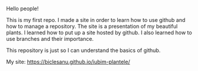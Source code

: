 Hello people!

This is my first repo. I made a site in order to learn how to use github and how to manage a repository. 
The site is a presentation of my beautiful plants.
I learned how to put up a site hosted by github. I also learned how to use branches and their importance.

This repository is just so I can understand the basics of github.

My site: https://biclesanu.github.io/iubim-plantele/
